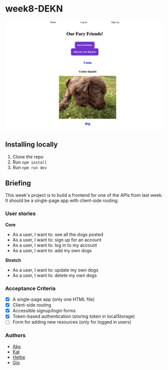 # week8-DEKN

![screenshot](screenshot.png)

## Installing locally

1. Clone the repo
2. Run `npm install`
3. Run `npm run dev`

## Briefing

This week's project is to build a frontend for one of the APIs from last week. It should be a single-page app with client-side routing.

### User stories

__Core__
- As a user, I want to: see all the dogs posted
- As a user, I want to: sign up for an account
- As a user, I want to: log in to my account
- As a user, I want to: add my own dogs

__Stretch__
- As a user, I want to: update my own dogs
- As a user, I want to: delete my own dogs

### Acceptance Criteria

- [x] A single-page app (only one HTML file)
- [x] Client-side routing
- [x] Accessible signup/login forms
- [x] Token-based authentication (storing token in localStorage)
- [ ] Form for adding new resources (only for logged in users)

### Authors

- [Ako](https://github.com/akomiqaia)
- [Kat](https://github.com/Alexreid95)
- [Hettie](https://github.com/HettieM)
- [Gio](https://github.com/glrta)

